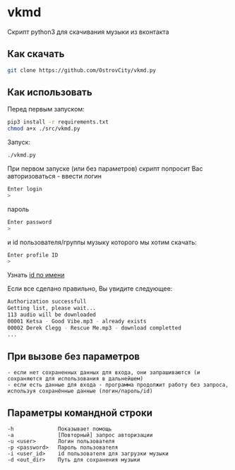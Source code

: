 # vkmd
Скрипт python3 для скачивания музыки из вконтакта

## Как скачать
```bash
git clone https://github.com/OstrovCity/vkmd.py
```

## Как использовать
Перед первым запуском:
```bash
pip3 install -r requirements.txt
chmod a+x ./src/vkmd.py
```
Запуск:
```bash
./vkmd.py
```
При первом запуске (или без параметров) скрипт попросит Вас авторизоваться - ввести логин
```bash
Enter login
>
```
пароль
```bash
Enter password
> 
```
и id пользователя/группы музыку которого мы хотим скачать:
```bash
Enter profile ID
> 
```
 Узнать [id по имени](http://regvk.com/id/)

Если все сделано правильно, Вы увидите следующее:
```bash
Authorization successfull
Getting list, please wait...
113 audio will be downloaded
00001 Ketsa - Good Vibe.mp3 - already exists
00002 Derek Clegg - Rescue Me.mp3 - download completted
...
```

## При вызове без параметров
    - если нет сохраненных данных для входа, они запрашиваются (и сохраняются для использования в дальнейшем)
    - если есть данные для входа - программа продолжит работу без запроса, используя сохранённые данные (логин/пароль/id)

## Параметры командной строки
    -h              Показывает помощь
    -a              [Повторный] запрос авторизации
    -u <user>       Логин пользователя
    -p <password>   Пароль пользователя
    -i <user_id>    id пользователя для загрузки музыки
    -d <out_dir>    Путь для сохранения музыки
